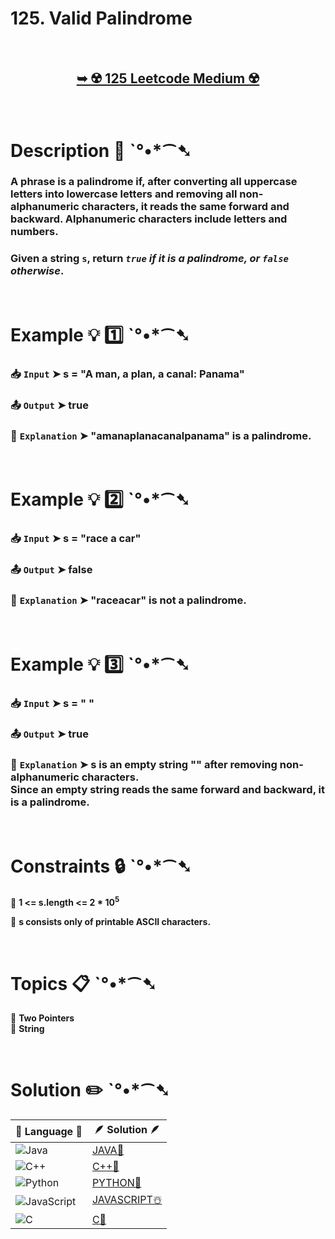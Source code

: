 # 125. Valid Palindrome

</br>

<h2 align="center"> 

<a href="https://leetcode.com/problems/valid-palindrome/description/"><strong>➥ ☢️ 125 Leetcode Medium ☢️ </strong></a>
</h2>

</br>

# Description 📜 ˋ°•*⁀➷

### A phrase is a palindrome if, after converting all uppercase letters into lowercase letters and removing all non-alphanumeric characters, it reads the same forward and backward. Alphanumeric characters include letters and numbers.

### Given a string `s`, return *`true` if it is a palindrome, or `false` otherwise*.

</br>

# Example 💡 1️⃣ ˋ°•*⁀➷

  ### 📥 `Input`  ➤  s = "A man, a plan, a canal: Panama"

  ### 📤 `Output`  ➤ true

  ### 🔦 `Explanation`  ➤  "amanaplanacanalpanama" is a palindrome.

</br>

# Example 💡 2️⃣ ˋ°•*⁀➷

  ### 📥 `Input` ➤ s = "race a car"

  ### 📤 `Output`  ➤ false

  ### 🔦 `Explanation` ➤ "raceacar" is not a palindrome.

</br>

# Example 💡 3️⃣ ˋ°•*⁀➷

  ### 📥 `Input` ➤  s = " "

  ### 📤 `Output`  ➤ true

  ### 🔦 `Explanation`  ➤ s is an empty string "" after removing non-alphanumeric characters.</br> Since an empty string reads the same forward and backward, it is a palindrome.

</br>

# Constraints 🔒 ˋ°•*⁀➷

🔹 **1 <= s.length <= 2 * 10<sup>5</sup>** </br>

🔹 **s consists only of printable ASCII characters.** </br>

</br>

# Topics 📋 ˋ°•*⁀➷

🔸 **Two Pointers**  </br>
🔸 **String**  </br>

</br>

# Solution ✏️ ˋ°•*⁀➷

| 📒 Language 📒  | 🪶 Solution 🪶 |
| ------------- | ------------- |
|  ![Java](https://img.shields.io/badge/java-%23ED8B00.svg?style=for-the-badge&logo=openjdk&logoColor=white)  | [JAVA🍁]() |
|  ![C++](https://img.shields.io/badge/c++-%2300599C.svg?style=for-the-badge&logo=c%2B%2B&logoColor=white)  | [C++🎲]()  |
|  ![Python](https://img.shields.io/badge/python-3670A0?style=for-the-badge&logo=python&logoColor=ffdd54)    | [PYTHON🍰]() |
| ![JavaScript](https://img.shields.io/badge/javascript-%23323330.svg?style=for-the-badge&logo=javascript&logoColor=%23F7DF1E)   | [JAVASCRIPT☃️]() |
|   ![C](https://img.shields.io/badge/c-%2300599C.svg?style=for-the-badge&logo=c&logoColor=white)   | [C💖]()  |

